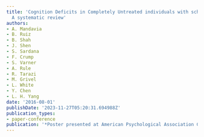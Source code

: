 ```yaml
---
title: 'Cognition Deficits in Completely Untreated individuals with schizophrenia:
  A systematic review'
authors:
- A. Mandavia
- B. Ruiz
- B. Shah
- J. Shen
- S. Sardana
- F. Crump
- S. Varner
- A. Rule
- R. Tarazi
- M. Grivel
- L. White
- Y. Chen
- L. H. Yang
date: '2016-08-01'
publishDate: '2023-11-27T05:20:31.694988Z'
publication_types:
- paper-conference
publication: '*Poster presented at American Psychological Association Convention*'
---
```

